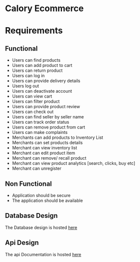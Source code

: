 # Calory Ecommerce

# Requirements


## Functional 
- Users can find products
- Users can add product to cart
- Users can return product
- Users can log in 
- Users can provide delivery details
- Users log out
- Users can deactivate account
- Users can view cart
- Users can filter product
- Users can provide product review
- Users can check out
- Users can find seller by seller name
- Users can track order status
- Users can remove product from cart
- Users can make complaints
- Merchants can add products to Inventory List
- Merchants can set products details
- Merchant can view inventory list
- Merchant can edit product item
- Merchant can remove/ recall product
- Merchant can view product analytics [search, clicks, buy etc]
- Merchant can unregister


## Non Functional 
- Application should be secure
- The application should be available

## Database Design
The Database design is hosted [here](https://dbdiagram.io/d/60db46c7dd6a597148250489)

## Api Design 
The api Documentation is hosted [here](https://documenter.getpostman.com/view/15117292/TzkyNKyK)

